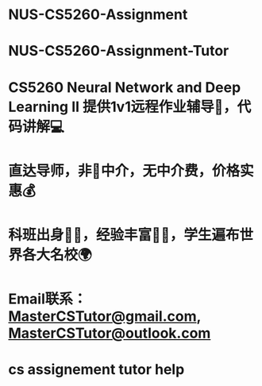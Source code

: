 # NUS-CS5260-Assignment

# NUS-CS5260-Assignment-Tutor

# CS5260 Neural Network and Deep Learning II 提供1v1远程作业辅导📖，代码讲解💻

# 直达导师，非🚫中介，无中介费，价格实惠💰

# 科班出身🧑‍🏫，经验丰富🧑‍🎓，学生遍布世界各大名校🌍

# Email联系：MasterCSTutor@gmail.com, MasterCSTutor@outlook.com

# cs assignement tutor help
